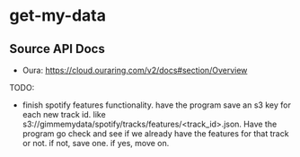 # get-my-data



## Source API Docs
- Oura: https://cloud.ouraring.com/v2/docs#section/Overview


TODO: 
- finish spotify features functionality.   have the program save an s3 key for each new track id.   like s3://gimmemydata/spotify/tracks/features/<track_id>.json.   Have the program go check and see if we already have the features for that track or not.  if not, save one.  if yes, move on.  